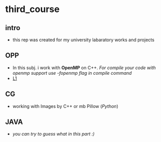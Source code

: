 # third_course
## intro
- this rep was created for my university labaratory works and projects
## OPP
- In this subj. i work with **OpenMP** on C++.
*For compile your code with openmp support use -fopenmp flag in compile command*
- [L1](OPP/L1/README.md)
## CG
- working with Images by C++ or mb Pillow (*Python*)
## JAVA
- *you can try to guess what in this part :)*
